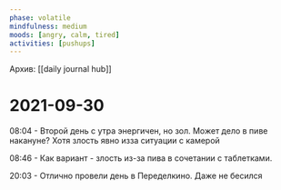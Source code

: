 ```yaml
---
phase: volatile
mindfulness: medium
moods: [angry, calm, tired]
activities: [pushups]
---
```

Архив: [[daily journal hub]]
# 2021-09-30

08:04 - Второй день с утра энергичен, но зол. Может дело в пиве накануне? Хотя злость явно изза ситуации с камерой

08:46 - Как вариант - злость из-за пива в сочетании с таблетками.

20:03 - Отлично провели день в Переделкино. Даже не бесился
